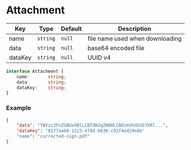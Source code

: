 # Attachment

| Key     | Type      | Default | Description                                        |
| ------- | --------- | ------- | -------------------------------------------------- |
| name    | `string`  | `null`  | file name used when downloading |
| data    | `string`  | `null`  | base64 encoded file |
| dataKey | `string` | `null`  | UUID v4 |

```typescript
interface Attachment {
    name:       string;
    data:       string;
    dataKey:    string;
}
```

### Example

```json
{
    "data": "TWVzc2FnZSBUeXBlLCBTdWJqZWN0LCBDcmVhdGVEYXRl...",
    "dataKey": "8177aa68-1223-478d-9830-c91f4ed29e8e"
    "name": "corrected-sign.pdf"
}
```
